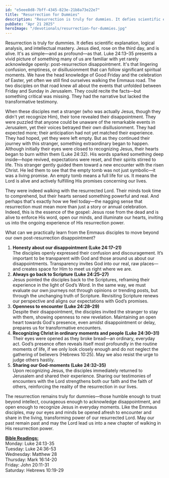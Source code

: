 ```yaml
---
id: "e5eee8d8-7bff-4345-823e-21b8a73e22e7"
title: "Resurrection for Dummies"
description: "Resurrection is truly for dummies. It defies scientific explanation, logical analysis, and intellectual mastery. Jesus died, rose on the third day, and is alive."
pubDate: "Apr 21 2025"
heroImage: "/devotionals/resurrection-for-dummies.jpg"
---
```


Resurrection is truly for dummies. It defies scientific explanation, logical analysis, and intellectual mastery. Jesus died, rose on the third day, and is alive. It's as simple—and as profound—as that. Luke 24:13–35 presents a vivid picture of something many of us are familiar with yet rarely acknowledge openly: post-resurrection disappointment. It's that lingering confusion, emptiness, or disillusionment that can follow significant spiritual moments. We have the head knowledge of Good Friday and the celebration of Easter, yet often we still find ourselves walking the Emmaus road. The two disciples on that road knew all about the events that unfolded between Friday and Sunday in Jerusalem. They could recite the facts—but something critical was missing. They had the narrative but lacked the transformative testimony.

When these disciples met a stranger (who was actually Jesus, though they didn't yet recognize Him), their tone revealed their disappointment. They were puzzled that anyone could be unaware of the remarkable events in Jerusalem, yet their voices betrayed their own disillusionment. They had expected more; their anticipation had not yet matched their experience. They had hoped, yet they were left empty. But as they continued their journey with this stranger, something extraordinary began to happen. Although initially their eyes were closed to recognizing Jesus, their hearts began to burn within them (Luke 24:32). His words sparked something deep inside—hope revived, expectations were reset, and their spirits stirred to life. This stranger gently guided them toward a new encounter with the risen Christ. He led them to see that the empty tomb was not just symbolic—it was a living promise. An empty tomb means a full life for us. It means the Lord is alive and actively fulfilling His promises concerning our lives.

They were indeed walking with the resurrected Lord. Their minds took time to comprehend, but their hearts sensed something powerful and real. And perhaps that's exactly how we feel today—the nagging sense that resurrection must mean more than just a story or annual celebration. Indeed, this is the essence of the gospel: Jesus rose from the dead and is alive to enforce His word, open our minds, and illuminate our hearts, inviting us into the ongoing experience of His resurrection power.

What can we practically learn from the Emmaus disciples to move beyond our own post-resurrection disappointment?<br />

1. **Honesty about our disappointment (Luke 24:17–21)**<br />
   The disciples openly expressed their confusion and discouragement. It’s important to be transparent with God and those around us about our disappointments. Transparency invites God into our real, raw places—and creates space for Him to meet us right where we are.
2. **Always go back to Scripture (Luke 24:25–27)**<br />
   Jesus pointed the disciples back to the Scriptures, reframing their experience in the light of God’s Word. In the same way, we must evaluate our own journeys not through opinions or trending posts, but through the unchanging truth of Scripture. Revisiting Scripture renews our perspective and aligns our expectations with God’s promises.
3. **Openness to encounter (Luke 24:28–29)**<br />
   Despite their disappointment, the disciples invited the stranger to stay with them, showing openness to new revelation. Maintaining an open heart towards God's presence, even amidst disappointment or delay, prepares us for transformative encounters.
4. **Recognizing Christ in ordinary moments and people (Luke 24:30–31)**<br />
   Their eyes were opened as they broke bread—an ordinary, everyday act. God’s presence often reveals itself most profoundly in the routine moments of life, if we only look closely enough and do not neglect the gathering of believers (Hebrews 10:25). May we also resist the urge to judge others hastily.
5. **Sharing our God-moments (Luke 24:32–35)**<br />
   Upon recognizing Jesus, the disciples immediately returned to Jerusalem and shared their experience. Sharing our testimonies of encounters with the Lord strengthens both our faith and the faith of others, reinforcing the reality of the resurrection in our lives.

The resurrection remains truly for dummies—those humble enough to trust beyond intellect, courageous enough to acknowledge disappointment, and open enough to recognize Jesus in everyday moments. Like the Emmaus disciples, may our eyes and minds be opened afresh to encounter and share in the living, transforming power of our resurrected Lord. May our past remain past and may the Lord lead us into a new chapter of walking in His resurrection power.

**<u>Bible Readings:</u>**<br />
Monday: Luke 24:13-35<br />
Tuesday: Luke 24:36-53<br />
Wednesday: Matthew 28<br />
Thursday: Mark 16:14-20<br />
Friday: John 20:11-31<br />
Saturday: Hebrews 10:19-29
